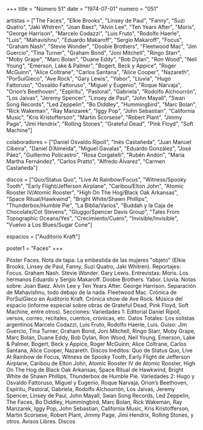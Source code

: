 +++
title = "Número 51"
date = "1974-07-01"
numero = "051"

artistas = ["The Faces", "Elkie Brooks", "Linsey de Paul", "Fanny", "Suzi Quatro", "Jaki Whitren", "Joan Baez", "Alvin Lee", "Ten Years After", "Moris", "George Harrison", "Marcelo Codazzi", "Luis Fruto", "Rodolfo Haerle", "Luis", "Mahavishnu", "Eduardo Makaroff", "Sergio Makaroff", "Focus", "Graham Nash", "Stevie Wonder", "Doobie Brothers", "Fleetwood Mac", "Jim Guercio", "Tina Turner", "Graham Bond", "Joni Mitchell", "Ringo Starr", "Moby Grape", "Marc Bolan", "Duane Eddy", "Bob Dylan", "Ron Wood", "Neil Young", "Emerson, Lake & Palmer", "Bogert, Beck y Appice", "Roger McGuinn", "Alice Coltrane", "Carlos Santana", "Alice Cooper", "Nazareth", "PorSuiGieco", "Ave Rock", "Gary Lewis", "Yabor", "Lluvia", "Hugo Fattoruso", "Osvaldo Fattoruso", "Miguel y Eugenio", "Roque Narvaja", "Orion’s Beethoven", "Espíritu", "Pastoral", "Gabriela", "Rodolfo Alchourrón", "Los Jaivas", "Jeremy Spencer", "Linsey de Paul", "John Mayall", "Swan Song Records", "Led Zeppelin", "Bo Diddley", "Hummingbird", "Marc Bolan", "Rick Wakeman", "Ray Manzarek", "Iggy Pop", "John Sebastian", "California Music", "Kris Kristofferson", "Martin Scorsese", "Robert Plant", "Jimmy Page", "Jimi Hendrix", "Rolling Stones", "Grateful Dead", "Pink Floyd", "Soft Machine"]

colaboradores = ["Daniel Osvaldo Ripoll", "Inés Castañeda", "Juan Manuel Cibeira", "Daniel D’Almeida", "Miguel Gavalas", "Eduardo González", "José Páez", "Guillermo Policastro", "Rosa Corgatelli", "Rubén Andón", "María Martha Fernández", "Carlos Pratto", "Alfredo Álvarez", "Carmen Castañeda"]

discos = ["Quo/Status Quo", "Live At Rainbow/Focus", "Witness/Spooky Tooth", "Early Flight/Jefferson Airplane", "Caribou/Elton John", "Atomic Rooster IV/Atomic Rooster", "High On The Hog/Black Oak Arkansas", "Space Ritual/Hawkwind", "Bright White/Shawn Phillips", "Thunderbox/Humble Pie", "La Biblia/Varios", "Buddah y la Caja de Chocolate/Cot Stevens", "Gluggo/Spencer Davis Group", "Tales From Topographic Oceans/Yes", "Crecimiento/Cuero", "Invisible/Invisible", "Vuelvo a Los Blues/Sugar Cone"]

espacios = ["Auditorio Kraft"]

poster1 = "Faces"
+++

Póster Faces. 
Nota de tapa: La embestida de las mujeres "objeto" (Elkie Brooks, Linsey de Paul, Fanny, Suzi Quatro, Jaki Whitren). 
Reportajes:
Focus. Graham Nash. Stevie Wonder. Gary Lewis.
Entrevistas:
Moris. Los hermanos Eduardo y Sergio Makaroff. Doobie Brothers. Yabor. Lluvia. 
Notas sobre:
Joan Baez.
Alvin Lee y Ten Years After. 
George Harrison.
Separación de Mahavishnu, todo debajo de la nada.
Fleetwood Mac. 
Crónica de PorSuiGieco en Auditorio Kraft. 
Crónica show de Ave Rock. 
Música del espacio (informe especial sobre obras de Grateful Dead, Pink Floyd, Soft Machine, entre otros).
Secciones:
Variedades 1: Editorial Daniel Ripoll, versos, correo, recitales, cuentos, crónicas, etc. 
Datos Totales: Los solistas argentinos Marcelo Codazzi, Luis Fruto, Rodolfo Haerle, Luis. 
Guiso: Jim Guercio, Tina Turner, Graham Bond, Joni Mitchell, Ringo Starr, Moby Grape, Marc Bolan, Duane Eddy, Bob Dylan, Ron Wood, Neil Young, Emerson, Lake & Palmer, Bogert, Beck y Appice, Roger McGuinn, Alice Coltrane, Carlos Santana, Alice Cooper, Nazareth. 
Discos Inéditos: Quo de Status Quo, Live At Rainbow de Focus, Witness de Spooky Tooth, Early Flight de Jefferson Airplane, Caribou de Elton John, Atomic Rooster IV de Atomic Rooster, High On The Hog de Black Oak Arkansas, Space Ritual de Hawkwind, Bright White de Shawn Phillips, Thunderbox de Humble Pie. 
Variedades 2: Hugo y Osvaldo Fattoruso, Miguel y Eugenio, Roque Narvaja, Orion’s Beethoven, Espíritu, Pastoral, Gabriela, Rodolfo Alchourrón, Los Jaivas, Jeremy Spencer, Linsey de Paul, John Mayall, Swan Song Records, Led Zeppelin, The Faces, Bo Diddley, Hummingbird, Marc Bolan, Rick Wakeman, Ray Manzarek, Iggy Pop, John Sebastian, California Music, Kris Kristofferson, Martin Scorsese, Robert Plant, Jimmy Page, Jimi Hendrix, Rolling Stones, y otros. 
Avisos Libres. Discos
